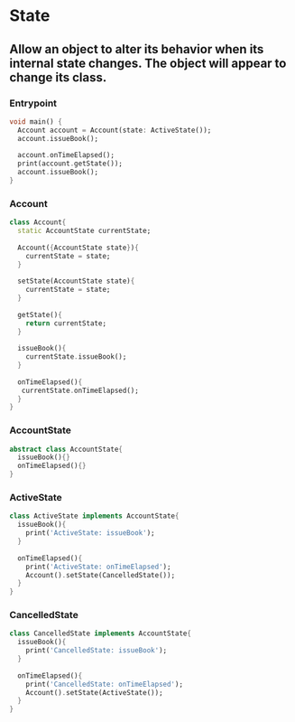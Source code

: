# State

## Allow an object to alter its behavior when its internal state changes. The object will appear to change its class. 

### Entrypoint
```dart
void main() {
  Account account = Account(state: ActiveState());
  account.issueBook();
  
  account.onTimeElapsed();
  print(account.getState());
  account.issueBook();
}
```

### Account
```dart
class Account{
  static AccountState currentState;
  
  Account({AccountState state}){
    currentState = state;
  }
  
  setState(AccountState state){
    currentState = state;
  }
  
  getState(){
    return currentState;
  }
  
  issueBook(){
    currentState.issueBook();
  }
  
  onTimeElapsed(){
   currentState.onTimeElapsed(); 
  }
}
```

### AccountState
```dart
abstract class AccountState{
  issueBook(){}
  onTimeElapsed(){}
}
```

### ActiveState
```dart
class ActiveState implements AccountState{
  issueBook(){
    print('ActiveState: issueBook');
  }
  
  onTimeElapsed(){
    print('ActiveState: onTimeElapsed');
    Account().setState(CancelledState());
  }
}
```

### CancelledState
```dart
class CancelledState implements AccountState{
  issueBook(){
    print('CancelledState: issueBook');
  }
  
  onTimeElapsed(){
    print('CancelledState: onTimeElapsed');
    Account().setState(ActiveState());
  }
}
```

